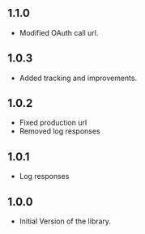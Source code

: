 ## 1.1.0

* Modified OAuth call url.

## 1.0.3

* Added tracking and improvements.

## 1.0.2

* Fixed production url
* Removed log responses

## 1.0.1

* Log responses

## 1.0.0

* Initial Version of the library.